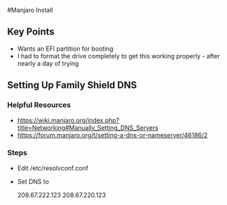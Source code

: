 #Manjaro Install

## Key Points
* Wants an EFI partition for booting
* I had to format the drive completely to get this working properly - after nearly a day of trying

## Setting Up Family Shield DNS 
### Helpful Resources
* https://wiki.manjaro.org/index.php?title=Networking#Manually_Setting_DNS_Servers
* https://forum.manjaro.org/t/setting-a-dns-or-nameserver/46186/2

### Steps 
* Edit /etc/resolvconf.conf
* Set DNS to 
  
    208.67.222.123
    208.67.220.123
